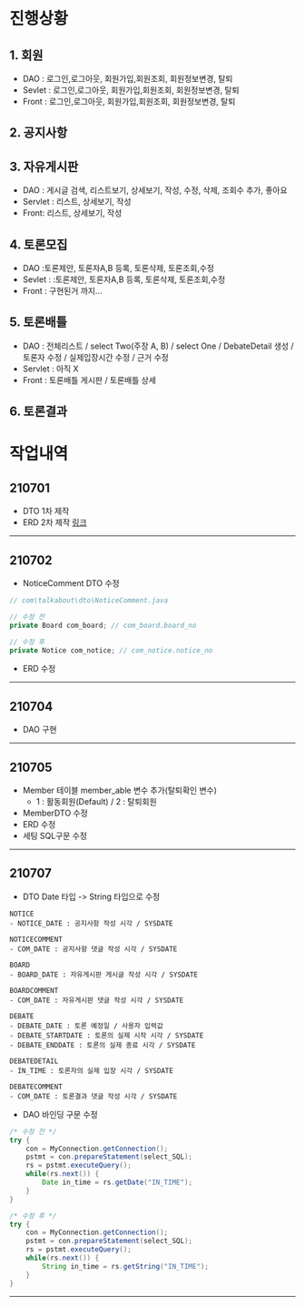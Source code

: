# 진행상황
## 1. 회원
- DAO : 로그인,로그아웃, 회원가입,회원조회, 회원정보변경, 탈퇴  
- Sevlet : 로그인,로그아웃, 회원가입,회원조회, 회원정보변경, 탈퇴  
- Front : 로그인,로그아웃, 회원가입,회원조회, 회원정보변경, 탈퇴  
## 2. 공지사항
## 3. 자유게시판
- DAO : 게시글 검색, 리스트보기, 상세보기, 작성, 수정, 삭제, 조회수 추가, 좋아요
- Servlet : 리스트, 상세보기, 작성
- Front: 리스트, 상세보기, 작성
## 4. 토론모집
- DAO :토론제안, 토론자A,B 등록, 토론삭제, 토론조회,수정
- Sevlet :  :토론제안, 토론자A,B 등록, 토론삭제, 토론조회,수정
- Front : 구현된거 까지...
## 5. 토론배틀
- DAO : 전체리스트 / select Two(주장 A, B) / select One / DebateDetail 생성 / 토론자 수정 / 실제입장시간 수정 / 근거 수정 
- Servlet : 아직 X
- Front : 토론배틀 게시판 / 토론배틀 상세
## 6. 토론결과
#

# 작업내역
## 210701
- DTO 1차 제작
- ERD 2차 제작
[링크](https://www.erdcloud.com/d/YYWimyRYK7asSbXMN)  
___

## 210702
- NoticeComment DTO 수정
```java
// com\talkabout\dto\NoticeComment.java

// 수정 전
private Board com_board; // com_board.board_no

// 수정 후
private Notice com_notice; // com_notice.notice_no
```
- ERD 수정
___

## 210704
- DAO 구현
___

## 210705
- Member 테이블 member_able 변수 추가(탈퇴확인 변수)
  - 1 : 활동회원(Default) / 2 : 탈퇴회원
- MemberDTO 수정
- ERD 수정
- 세팅 SQL구문 수정
___

## 210707
- DTO Date 타입 -> String 타입으로 수정
```
NOTICE
- NOTICE_DATE : 공지사항 작성 시각 / SYSDATE

NOTICECOMMENT
- COM_DATE : 공지사항 댓글 작성 시각 / SYSDATE

BOARD
- BOARD_DATE : 자유게시판 게시글 작성 시각 / SYSDATE

BOARDCOMMENT
- COM_DATE : 자유게시판 댓글 작성 시각 / SYSDATE

DEBATE
- DEBATE_DATE : 토론 예정일 / 사용자 입력값
- DEBATE_STARTDATE : 토론의 실제 시작 시각 / SYSDATE
- DEBATE_ENDDATE : 토론의 실제 종료 시각 / SYSDATE

DEBATEDETAIL
- IN_TIME : 토론자의 실제 입장 시각 / SYSDATE

DEBATECOMMENT
- COM_DATE : 토론결과 댓글 작성 시각 / SYSDATE
```
- DAO 바인딩 구문 수정
```java
/* 수정 전 */
try {
	con = MyConnection.getConnection();
	pstmt = con.prepareStatement(select_SQL);
	rs = pstmt.executeQuery();
	while(rs.next()) {
		Date in_time = rs.getDate("IN_TIME");
	}
}

/* 수정 후 */
try {
	con = MyConnection.getConnection();
	pstmt = con.prepareStatement(select_SQL);
	rs = pstmt.executeQuery();
	while(rs.next()) {
		String in_time = rs.getString("IN_TIME");
	}
}
```
___
##
